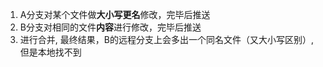 1. A分支对某个文件做**大小写更名**修改，完毕后推送
2. B分支对相同的文件**内容**进行修改，完毕后推送
3. 进行合并, 最终结果，B的远程分支上会多出一个同名文件（又大小写区别）, 但是本地找不到